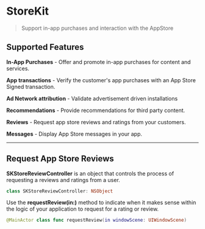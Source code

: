 # StoreKit 
> Support in-app purchases and interaction with the AppStore

## Supported Features

**In-App Purchases** - Offer and promote in-app purchases for content and services.

**App transactions** - Verify the customer's app purchases with an App Store Signed transaction.

**Ad Network attribution** - Validate advertisement driven installations

**Recommendations** - Provide recommendations for third party content.

**Reviews** - Request app store reviews and ratings from your customers.

**Messages** - Display App Store messages in your app.


- - -

## Request App Store Reviews

**SKStoreReviewController** is an object that controls the process of requesting a reviews and ratings from a user.

```swift
class SKStoreReviewController: NSObject
```

Use the **requestReview(in:)** method to indicate when it makes sense within the logic of your application to request for a rating or review.

```swift
@MainActor class func requestReview(in windowScene: UIWindowScene)
```
